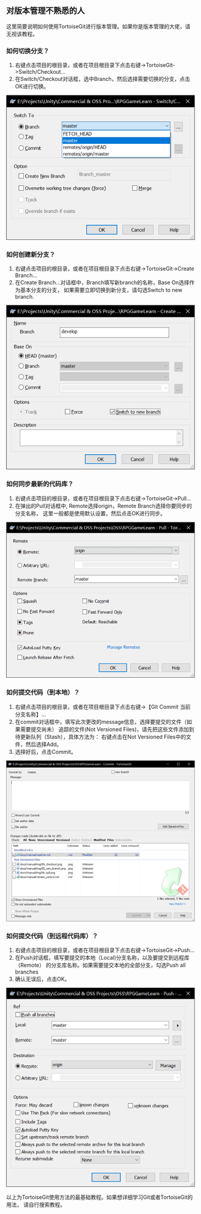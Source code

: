 ## 对版本管理不熟悉的人
  这里简要说明如何使用TortoiseGit进行版本管理。如果你是版本管理的大佬，请无视该教程。
### 如何切换分支？
1. 右键点击项目的根目录，或者在项目根目录下点击右键->TortoiseGit->Switch/Checkout...
2. 在Switch/Checkout对话框，选中Branch，然后选择需要切换的分支，点击OK进行切换。
<p align="center">
	<img src="./img/04_checkout.png" alt="checkout"/>
</p>

### 如何创建新分支？
1. 右键点击项目的根目录，或者在项目根目录下点击右键->TortoiseGit->Create Branch...
2. 在Create Branch...对话框中，Branch填写新branch的名称，Base On选择作为基本分支的分支，
   如果需要立即切换到新分支，请勾选Switch to new branch.   
<p align="center">
	<img src="./img/05_new_branch.png" alt="checkout"/>
</p>

### 如何同步最新的代码库？
1. 右键点击项目的根目录，或者在项目根目录下点击右键->TortoiseGit->Pull...
2. 在弹出的Pull对话框中, Remote选择origin，Remote Branch选择你要同步的分支名称，
   这里一般都是使用默认设置，然后点击OK进行同步。
<p align="center">
	<img src="./img/06_pull.png" alt="checkout"/>
</p>

### 如何提交代码（到本地）？
1. 右键点击项目的根目录，或者在项目根目录下点击右键->【Git Commit 当前分支名称】...
2. 在commit对话框中，填写此次更改的message信息，选择要提交的文件（如果需要提交尚未）
   追踪的文件(Not Versioned Files)，请先把这些文件添加到待更新队列（Stash），具体方法为：
   右键点击在Not Versioned Files中的文件，然后选择Add。
3. 选择好后，点击Commit。
<p align="center">
	<img src="./img/07_commit.png" alt="checkout"/>
</p>

### 如何提交代码（到远程代码库）？
1. 右键点击项目的根目录，或者在项目根目录下点击右键->TortoiseGit->Push...
2. 在Push对话框，填写要提交的本地（Local)分支名称，以及要提交到远程库（Remote）
   的分支库名称。如果需要提交本地的全部分支，勾选Push all branches
3. 确认无误后，点击OK。
<p align="center">
	<img src="./img/08_push.png" alt="checkout"/>
</p>

以上为TortoiseGit使用方法的最基础教程。如果想详细学习Git或者TortoiseGit的用法，
请自行搜索教程。